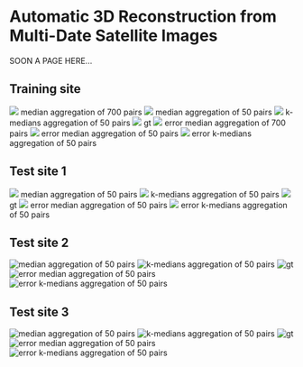 
# Automatic 3D Reconstruction from Multi-Date Satellite Images

SOON A PAGE HERE...


## Training site 
![](img/explorer/fusion_heuristicNEW_N700_med.png)
median aggregation of 700 pairs
![](img/explorer/fusion_heuristicNEW_N50_med.png)
median aggregation of 50 pairs
![](img/explorer/fusion_heuristicNEW_N50_kmedianslow.png)
k-medians aggregation of 50 pairs
![](img/explorer/Explorern.png)
gt
![](img/explorer/fusion_heuristicNEW_N700_med_diff.png)
error median aggregation of 700 pairs
![](img/explorer/fusion_heuristicNEW_N50_med_diff.png)
error median aggregation of 50 pairs
![](img/explorer/fusion_heuristicNEW_N50_kmedianslow_diff.png)
error k-medians aggregation of 50 pairs

## Test site 1
![](img/master/all_pairs_site1_fusion_heuristicNEW_N50_med_.png)
median aggregation of 50 pairs
![](img/master/all_pairs_site1_fusion_heuristicNEW_N50_kmedianslow_.png)
k-medians aggregation of 50 pairs
![](img/master/MasterProvisional1nn.png)
gt
![](img/master/all_pairs_site1_fusion_heuristicNEW_N50_med__diff.png)
error median aggregation of 50 pairs
![](img/master/all_pairs_site1_fusion_heuristicNEW_N50_kmedianslow__diff.png)
error  k-medians aggregation of 50 pairs

## Test site 2
![median aggregation of 50 pairs](img/master/all_pairs_site2_fusion_heuristicNEW_N50_med_.png)
![k-medians aggregation of 50 pairs](img/master/all_pairs_site2_fusion_heuristicNEW_N50_kmedianslow_.png)
![gt](img/master/MasterProvisional2nn.png)
![error median aggregation of 50 pairs](img/master/all_pairs_site2_fusion_heuristicNEW_N50_med__diff.png)
![error  k-medians aggregation of 50 pairs](img/master/all_pairs_site2_fusion_heuristicNEW_N50_kmedianslow__diff.png)


## Test site 3
![median aggregation of 50 pairs](img/master/all_pairs_site3_fusion_heuristicNEW_N50_med_.png)
![k-medians aggregation of 50 pairs](img/master/all_pairs_site3_fusion_heuristicNEW_N50_kmedianslow_.png)
![gt](img/master/MasterProvisional3nn.png)
![error median aggregation of 50 pairs](img/master/all_pairs_site3_fusion_heuristicNEW_N50_med__diff.png)
![error  k-medians aggregation of 50 pairs](img/master/all_pairs_site3_fusion_heuristicNEW_N50_kmedianslow__diff.png)




